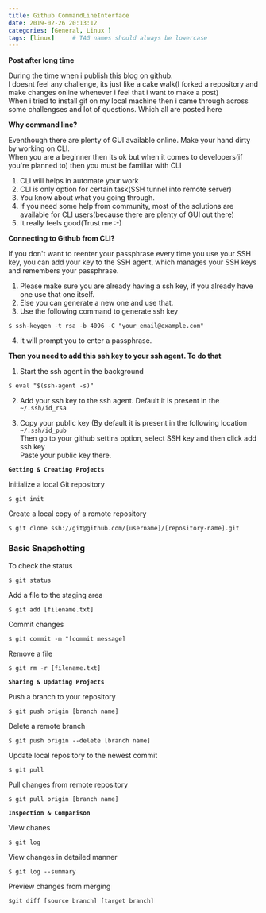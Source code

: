 ```yaml
---
title: Github CommandLineInterface
date: 2019-02-26 20:13:12
categories: [General, Linux ]
tags: [linux]     # TAG names should always be lowercase
---
```




**Post after long time**  

During the time when i publish this blog on github.  
I doesnt feel any challenge, its just like a cake walk(I forked a repository and make changes online whenever i feel that i want to make a post)  
When i tried to install git on my local machine then i came through across some challengses and lot of questions. Which all are posted here   

**Why command line?**  

Eventhough there are plenty of GUI available online. Make your hand dirty by working on CLI.  
When you are a beginner then its ok but when it comes to developers(if you're planned to) then you must be familiar with CLI
1. CLI will helps in automate your work  
2. CLI is only option for certain task(SSH tunnel into remote server)  
3. You know about what you going through.  
4. If you need some help from community, most of the solutions are available for CLI users(because there are plenty of GUI out there)  
5. It really feels good(Trust me :-)  

**Connecting to Github from CLI?**  

If you don't want to reenter your passphrase every time you use your SSH key, you can add your key to the SSH agent, which manages your SSH keys and remembers your passphrase.
1. Please make sure you are already having a ssh key, if you already have one use that one itself.
2. Else you can generate a new one and use that.
3. Use the following command to generate ssh key  
```
$ ssh-keygen -t rsa -b 4096 -C "your_email@example.com"
```
4. It will prompt you to enter a passphrase.

**Then you need to add this ssh key to your ssh agent. To do that** 

1.  Start the ssh agent in the background
```
$ eval "$(ssh-agent -s)"
```
2. Add your ssh key to the ssh agent. Default it is present in the `~/.ssh/id_rsa`

3. Copy your public key (By default it is present in the following location `~/.ssh/id_pub`  
Then go to your github settins option, select SSH key and then click add ssh key  
Paste your public key there.

**`Getting & Creating Projects`**  

Initialize a local Git repository  
 
```console 
$ git init
```
Create a local copy of a remote repository  

```console
$ git clone ssh://git@github.com/[username]/[repository-name].git
```

### Basic Snapshotting

To check the status  
```console
$ git status
```
Add a file to the staging area
```
$ git add [filename.txt]
```
Commit changes
```
$ git commit -m "[commit message]
```
Remove a file
```
$ git rm -r [filename.txt]
```

**`Sharing & Updating Projects`**  

Push a branch to your repository  
```
$ git push origin [branch name]
```

Delete a remote branch
```
$ git push origin --delete [branch name]
```

Update local repository to the newest commit
```
$ git pull
```
Pull changes from remote repository
```
$ git pull origin [branch name]
```
**`Inspection & Comparison`**  

View chanes
```
$ git log
```
View changes in detailed manner
```
$ git log --summary
```
Preview changes from merging  
```
$git diff [source branch] [target branch]
```



